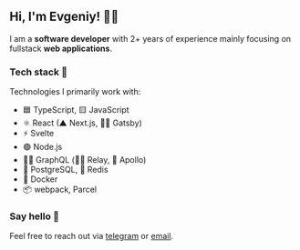 ## Hi, I'm Evgeniy! 👨‍💻

I am a **software developer** with 2+ years of experience mainly focusing on fullstack **web applications**.  

### Tech stack 🥞
Technologies I primarily work with:

* 🟦 TypeScript, 🟨 JavaScript
* ⚛️ React (▲ Next.js, 👩‍🎤 Gatsby)  
* ⚡️ Svelte
* 🟢 Node.js
* 🧘‍♀️ GraphQL (🧘‍♂️ Relay, 🚀 Apollo)
* 🐘 PostgreSQL, 🛑 Redis
* 🐳 Docker
* 📦 webpack, Parcel

### Say hello 👋

Feel free to reach out via [telegram](https://t.me/boreyko1) or [email](mailto:boreykojenya@yandex.ru).
